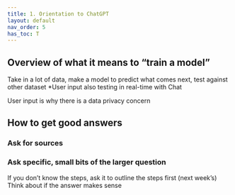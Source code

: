 ```yaml
---
title: 1. Orientation to ChatGPT
layout: default
nav_order: 5
has_toc: T
---
```


## Overview of what it means to “train a model”

Take in a lot of data, make a model to predict what comes next, test against other dataset *User input also testing in real-time with Chat

User input is why there is a data privacy concern

## How to get good answers

### Ask for sources

### Ask specific, small bits of the larger question

If you don’t know the steps, ask it to outline the steps first (next week’s)
Think about if the answer makes sense 

